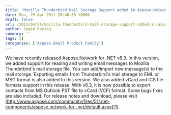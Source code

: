 ```yaml
---
title: 'Mozilla Thunderbird Mail Storage Support added in Aspose.Network for .NET 6.3'
date: Mon, 25 Apr 2011 20:40:35 +0000
draft: false
url: /2011/04/25/mozilla-thunderbird-mail-storage-support-added-in-aspose.network-for-.net-6.3/
author: Saqib Razzaq
summary: ''
tags: []
categories: ['Aspose.Email Product Family']
---
```


We have recently released Aspose.Network for .NET v6.3. In this version, we added support for reading and writing email messages to Mozilla Thunderbird's mail storage file. You can add/import new message(s) to the mail storage. Exporting emails from Thunderbird's mail storage to EML or MSG format is also added to this version. We also added vCard and ICS file formats support in this release. With v6.3, it is now possible to export contacts from MS Outlook PST file to vCard (VCF) format. Some bugs fixes are also included. For release notes and download, please visit [http://www.aspose.com/community/files/51/.net-components/aspose.network-for-.net/default.aspx][1].




[1]: http://www.aspose.com/community/files/51/.net-components/aspose.network-for-.net/default.aspx




